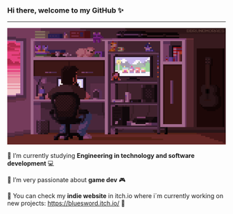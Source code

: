 ### Hi there, welcome to my GitHub ✨
---
![](https://github.com/Fran804/Fran804/blob/main/GameDev.gif)

:small_blue_diamond: I’m currently studying **Engineering in technology and software development** :computer:


:small_blue_diamond: I’m very passionate about **game dev** :video_game:


:small_blue_diamond: You can check my **indie website** in itch.io where i´m currently working on new projects: <https://bluesword.itch.io/> :space_invader:

